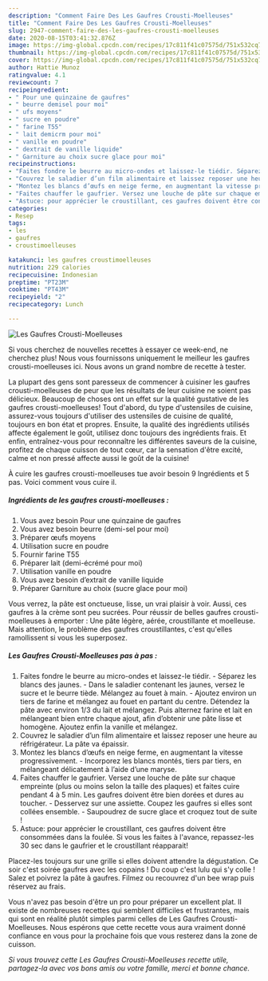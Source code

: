 ```yaml
---
description: "Comment Faire Des Les Gaufres Crousti-Moelleuses"
title: "Comment Faire Des Les Gaufres Crousti-Moelleuses"
slug: 2947-comment-faire-des-les-gaufres-crousti-moelleuses
date: 2020-08-15T03:41:32.876Z
image: https://img-global.cpcdn.com/recipes/17c811f41c07575d/751x532cq70/les-gaufres-crousti-moelleuses-photo-principale-de-la-recette.jpg
thumbnail: https://img-global.cpcdn.com/recipes/17c811f41c07575d/751x532cq70/les-gaufres-crousti-moelleuses-photo-principale-de-la-recette.jpg
cover: https://img-global.cpcdn.com/recipes/17c811f41c07575d/751x532cq70/les-gaufres-crousti-moelleuses-photo-principale-de-la-recette.jpg
author: Hattie Munoz
ratingvalue: 4.1
reviewcount: 7
recipeingredient:
- " Pour une quinzaine de gaufres"
- " beurre demisel pour moi"
- " ufs moyens"
- " sucre en poudre"
- " farine T55"
- " lait demicrm pour moi"
- " vanille en poudre"
- " dextrait de vanille liquide"
- " Garniture au choix sucre glace pour moi"
recipeinstructions:
- "Faites fondre le beurre au micro-ondes et laissez-le tiédir. Séparez les blancs des jaunes. Dans le saladier contenant les jaunes, versez le sucre et le beurre tiède. Mélangez au fouet à main. Ajoutez environ un tiers de farine et mélangez au fouet en partant du centre. Détendez la pâte avec environ 1/3 du lait et mélangez. Puis alternez farine et lait en mélangeant bien entre chaque ajout, afin d’obtenir une pâte lisse et homogène. Ajoutez enfin la vanille et mélangez."
- "Couvrez le saladier d’un film alimentaire et laissez reposer une heure au réfrigérateur. La pâte va épaissir."
- "Montez les blancs d’œufs en neige ferme, en augmentant la vitesse progressivement. Incorporez les blancs montés, tiers par tiers, en mélangeant délicatement à l’aide d’une maryse."
- "Faites chauffer le gaufrier. Versez une louche de pâte sur chaque empreinte (plus ou moins selon la taille des plaques) et faites cuire pendant 4 à 5 min. Les gaufres doivent être bien dorées et dures au toucher. Desservez sur une assiette. Coupez les gaufres si elles sont collées ensemble. Saupoudrez de sucre glace et croquez tout de suite !"
- "Astuce: pour apprécier le croustillant, ces gaufres doivent être consommées dans la foulée. Si vous les faites à l&#39;avance, repassez-les 30 sec dans le gaufrier et le croustillant réapparait!"
categories:
- Resep
tags:
- les
- gaufres
- croustimoelleuses

katakunci: les gaufres croustimoelleuses 
nutrition: 229 calories
recipecuisine: Indonesian
preptime: "PT23M"
cooktime: "PT43M"
recipeyield: "2"
recipecategory: Lunch

---
```



![Les Gaufres Crousti-Moelleuses](https://img-global.cpcdn.com/recipes/17c811f41c07575d/751x532cq70/les-gaufres-crousti-moelleuses-photo-principale-de-la-recette.jpg)

Si vous cherchez de nouvelles recettes à essayer ce week-end, ne cherchez plus! Nous vous fournissons uniquement le meilleur les gaufres crousti-moelleuses ici. Nous avons un grand nombre de recette à tester.

La plupart des gens sont paresseux de commencer à cuisiner les gaufres crousti-moelleuses de peur que les résultats de leur cuisine ne soient pas délicieux. Beaucoup de choses ont un effet sur la qualité gustative de les gaufres crousti-moelleuses! Tout d'abord, du type d'ustensiles de cuisine, assurez-vous toujours d'utiliser des ustensiles de cuisine de qualité, toujours en bon état et propres. Ensuite, la qualité des ingrédients utilisés affecte également le goût, utilisez donc toujours des ingrédients frais. Et enfin, entraînez-vous pour reconnaître les différentes saveurs de la cuisine, profitez de chaque cuisson de tout cœur, car la sensation d'être excité, calme et non pressé affecte aussi le goût de la cuisine!

<!--inarticleads1-->

À cuire les gaufres crousti-moelleuses tue avoir besoin 9 Ingrédients et 5 pas. Voici comment vous cuire il.

##### Ingrédients de les gaufres crousti-moelleuses :

1. Vous avez besoin  Pour une quinzaine de gaufres
1. Vous avez besoin  beurre (demi-sel pour moi)
1. Préparer  œufs moyens
1. Utilisation  sucre en poudre
1. Fournir  farine T55
1. Préparer  lait (demi-écrémé pour moi)
1. Utilisation  vanille en poudre
1. Vous avez besoin  d’extrait de vanille liquide
1. Préparer  Garniture au choix (sucre glace pour moi)


Vous verrez, la pâte est onctueuse, lisse, un vrai plaisir à voir. Aussi, ces gaufres à la crème sont peu sucrées. Pour réussir de belles gaufres crousti-moelleuses à emporter : Une pâte légère, aérée, croustillante et moelleuse. Mais attention, le problème des gaufres croustillantes, c&#39;est qu&#39;elles ramollissent si vous les superposez. 

<!--inarticleads2-->

##### Les Gaufres Crousti-Moelleuses pas à pas :

1. Faites fondre le beurre au micro-ondes et laissez-le tiédir. - Séparez les blancs des jaunes. - Dans le saladier contenant les jaunes, versez le sucre et le beurre tiède. Mélangez au fouet à main. - Ajoutez environ un tiers de farine et mélangez au fouet en partant du centre. Détendez la pâte avec environ 1/3 du lait et mélangez. Puis alternez farine et lait en mélangeant bien entre chaque ajout, afin d’obtenir une pâte lisse et homogène. Ajoutez enfin la vanille et mélangez.
1. Couvrez le saladier d’un film alimentaire et laissez reposer une heure au réfrigérateur. La pâte va épaissir.
1. Montez les blancs d’œufs en neige ferme, en augmentant la vitesse progressivement. - Incorporez les blancs montés, tiers par tiers, en mélangeant délicatement à l’aide d’une maryse.
1. Faites chauffer le gaufrier. Versez une louche de pâte sur chaque empreinte (plus ou moins selon la taille des plaques) et faites cuire pendant 4 à 5 min. Les gaufres doivent être bien dorées et dures au toucher. - Desservez sur une assiette. Coupez les gaufres si elles sont collées ensemble. - Saupoudrez de sucre glace et croquez tout de suite !
1. Astuce: pour apprécier le croustillant, ces gaufres doivent être consommées dans la foulée. Si vous les faites à l&#39;avance, repassez-les 30 sec dans le gaufrier et le croustillant réapparait!


Placez-les toujours sur une grille si elles doivent attendre la dégustation. Ce soir c&#39;est soirée gaufres avec les copains ! Du coup c&#39;est lulu qui s&#39;y colle ! Salez et poivrez la pâte à gaufres. Filmez ou recouvrez d&#39;un bee wrap puis réservez au frais. 

<!--inarticleads1-->

<p>
Vous n'avez pas besoin d'être un pro pour préparer un excellent plat. Il existe de nombreuses recettes qui semblent difficiles et frustrantes, mais qui sont en réalité plutôt simples parmi celles de Les Gaufres Crousti-Moelleuses. Nous espérons que cette recette vous aura vraiment donné confiance en vous pour la prochaine fois que vous resterez dans la zone de cuisson.
</p>

<p>
<i>Si vous trouvez cette Les Gaufres Crousti-Moelleuses recette utile, partagez-la avec vos bons amis ou votre famille, merci et bonne chance.</i>
</p>
